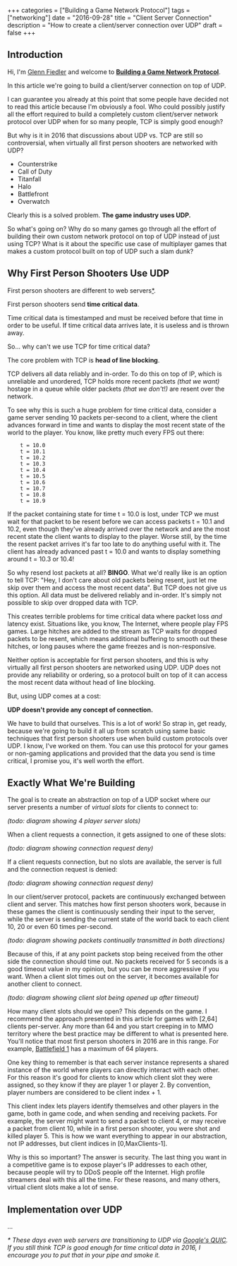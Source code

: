 +++
categories = ["Building a Game Network Protocol"]
tags = ["networking"]
date = "2016-09-28"
title = "Client Server Connection"
description = "How to create a client/server connection over UDP"
draft = false
+++

## Introduction

Hi, I'm [Glenn Fiedler](/about) and welcome to **[Building a Game Network Protocol](/categories/building-a-game-network-protocol/)**.

In this article we're going to build a client/server connection on top of UDP.

I can guarantee you already at this point that some people have decided not to read this article because I'm obviously a fool. Who could possibly justify all the effort required to build a completely custom client/server network protocol over UDP when for so many people, TCP is simply good enough?

But why is it in 2016 that discussions about UDP vs. TCP are still so controversial, when virtually all first person shooters are networked with UDP?

* Counterstrike
* Call of Duty
* Titanfall
* Halo
* Battlefront
* Overwatch

Clearly this is a solved problem. **The game industry uses UDP.**

So what's going on? Why do so many games go through all the effort of building their own custom network protocol on top of UDP instead of just using TCP? What is it about the specific use case of multiplayer games that makes a custom protocol built on top of UDP such a slam dunk?

## Why First Person Shooters Use UDP

First person shooters are different to web servers[*](#quic_footnote).

First person shooters send **time critical data**. 

Time critical data is timestamped and must be received before that time in order to be useful. If time critical data arrives late, it is useless and is thrown away.

So... why can't we use TCP for time critical data?

The core problem with TCP is **head of line blocking**. 

TCP delivers all data reliably and in-order. To do this on top of IP, which is unreliable and unordered, TCP holds more recent packets *(that we want)* hostage in a queue while older packets *(that we don't!)* are resent over the network.

To see why this is such a huge problem for time critical data, consider a game server sending 10 packets per-second to a client, where the client advances forward in time and wants to display the most recent state of the world to the player. You know, like pretty much every FPS out there:

        t = 10.0
        t = 10.1
        t = 10.2
        t = 10.3
        t = 10.4
        t = 10.5
        t = 10.6
        t = 10.7
        t = 10.8
        t = 10.9

If the packet containing state for time t = 10.0 is lost, under TCP we must wait for that packet to be resent before we can access packets t = 10.1 and 10.2, even though they've already arrived over the network and are the most recent state the client wants to display to the player. Worse still, by the time the resent packet arrives it's far too late to do anything useful with it. The client has already advanced past t = 10.0 and wants to display something around t = 10.3 or 10.4!

So why resend lost packets at all? **BINGO**. What we'd really like is an option to tell TCP: "Hey, I don't care about old packets being resent, just let me skip over them and access the most recent data". But TCP does not give us this option. All data must be delivered reliably and in-order. It's simply not possible to skip over dropped data with TCP.

This creates terrible problems for time critical data where packet loss *and* latency exist. Situations like, you know, The Internet, where people play FPS games. Large hitches are added to the stream as TCP waits for dropped packets to be resent, which means additional buffering to smooth out these hitches, or long pauses where the game freezes and is non-responsive.

Neither option is acceptable for first person shooters, and this is why virtually all first person shooters are networked using UDP. UDP does not provide any reliability or ordering, so a protocol built on top of it can access the most recent data without head of line blocking.

But, using UDP comes at a cost: 

**UDP doesn't provide any concept of connection.**

We have to build that ourselves. This is a lot of work! So strap in, get ready, because we're going to build it all up from scratch using same basic techniques that first person shooters use when build custom protocols over UDP. I know, I've worked on them. You can use this protocol for your games or non-gaming applications and provided that the data you send is time critical, I promise you, it's well worth the effort.

## Exactly What We're Building

The goal is to create an abstraction on top of a UDP socket where our server presents a number of _virtual slots_ for clients to connect to:

_(todo: diagram showing 4 player server slots)_

When a client requests a connection, it gets assigned to one of these slots:

_(todo: diagram showing connection request deny)_

If a client requests connection, but no slots are available, the server is full and the connection request is denied:

_(todo: diagram showing connection request deny)_

In our client/server protocol, packets are continuously exchanged between client and server. This matches how first person shooters work, because in these games the client is continuously sending their input to the server, while the server is sending the current state of the world back to each client 10, 20 or even 60 times per-second.

_(todo: diagram showing packets continually transmitted in both directions)_

Because of this, if at any point packets stop being received from the other side the connection should time out. No packets received for 5 seconds is a good timeout value in my opinion, but you can be more aggressive if you want. When a client slot times out on the server, it becomes available for another client to connect.

_(todo: diagram showing client slot being opened up after timeout)_

How many client slots should we open? This depends on the game. I recommend the approach presented in this article for games with [2,64] clients per-server. Any more than 64 and you start creeping in to MMO territory where the best practice may be different to what is presented here. You'll notice that most first person shooters in 2016 are in this range. For example, [Battlefield 1](https://en.wikipedia.org/wiki/Battlefield_1) has a maximum of 64 players.

One key thing to remember is that each server instance represents a shared instance of the world where players can directly interact with each other. For this reason it's good for clients to know which client slot they were assigned, so they know if they are player 1 or player 2. By convention, player numbers are considered to be client index + 1. 

This client index lets players identify themselves and other players in the game, both in game code, and when sending and receiving packets. For example, the server might want to send a packet to client 4, or may receive a packet from client 10, while in a first person shooter, you were shot and killed player 5. This is how we want everything to appear in our abstraction, not IP addresses, but client indices in [0,MaxClients-1].

Why is this so important? The answer is security. The last thing you want in a competitive game is to expose player's IP addresses to each other, because people will try to DDoS people off the Internet. High profile streamers deal with this all the time. For these reasons, and many others, virtual client slots make a lot of sense.

## Implementation over UDP

...

<a name="quic_footnote"></a> _\* These days even web servers are transitioning to UDP via [Google's QUIC](https://ma.ttias.be/googles-quic-protocol-moving-web-tcp-udp/). If you still think TCP is good enough for time critical data in 2016, I encourage you to put that in your pipe and smoke it._